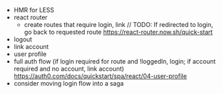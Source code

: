 * HMR for LESS
* react router
  * create routes that require login, link
  // TODO: If redirected to login, go back to requested route
  https://react-router.now.sh/quick-start
* logout
* link account
* user profile
* full auth flow (if login required for route and !loggedIn, login; if account required and no account, link account)
  https://auth0.com/docs/quickstart/spa/react/04-user-profile
* consider moving login flow into a saga
